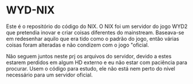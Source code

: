 # WYD-NIX
Este é o repositório do código do NIX. O NIX foi um servidor do jogo WYD2 que pretendia inovar e criar coisas diferentes do mainstream.
Baseava-se em redesenhar aquilo que era tido como o padrão do jogo, então várias coisas foram alteradas e não condizem com o jogo "oficial.

Não seguem juntos neste prj os arquivos do servidor, devido a estes estarem perdidos em algum HD externo e eu não estar com paciência para procurar.
Usem o código para estudo, ele não está nem perto do nível necessário para um servidor oficial.
